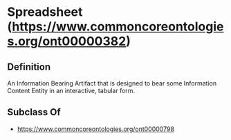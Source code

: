 # Spreadsheet (https://www.commoncoreontologies.org/ont00000382)

## Definition
An Information Bearing Artifact that is designed to bear some Information Content Entity in an interactive, tabular form.

## Subclass Of
- https://www.commoncoreontologies.org/ont00000798

